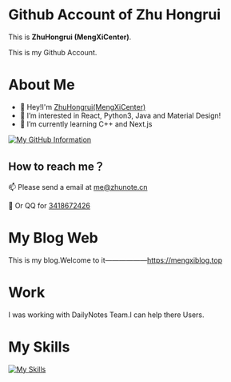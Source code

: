# Github Account of Zhu Hongrui

This is **ZhuHongrui (MengXiCenter)**.

This is my Github Account.

# About Me

- 👋 Hey!I'm [ZhuHongrui(MengXiCenter)](https://mengxiblog.top/ "Go to my blog (Chinese)~")
- 👀 I’m interested in React, Python3, Java and Material Design!
- 🌱 I’m currently learning C++ and Next.js

[![My GitHub Information](https://github-readme-stats.vercel.app/api?username=MengXiCenter)]()

## How to reach me？

📫 Please send a email at <me@zhunote.cn>

🐧 Or QQ for [3418672426](http://wpa.qq.com/msgrd?v=3&uin=1570915261&site=qq&menu=yes "Add My QQ~")

# My Blog Web

This is my blog.Welcome to it——————<https://mengxiblog.top>

# Work

I was working with DailyNotes Team.I can help there Users.

# My Skills

[![My Skills](https://skillicons.dev/icons?i=js,html,css,androidstudio,bootstrap,cloudflare,docker,git,github,gradle,heroku,java,kotlin,linux,md,mysql,netlify,nginx,nodejs,php,py,twitter,vscode,wordpress,xd,vim,redis,powershell,mongodb,kubernetes,idea,react,cpp)](https://skillicons.dev)
